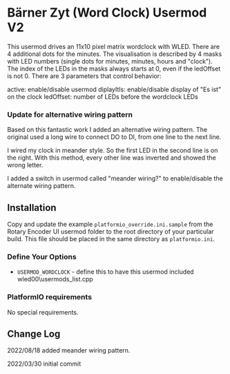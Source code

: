 # Bärner Zyt (Word Clock) Usermod V2

This usermod drives an 11x10 pixel matrix wordclock with WLED. There are 4 additional dots for the minutes. 
The visualisation is described by 4 masks with LED numbers (single dots for minutes, minutes, hours and "clock"). The index of the LEDs in the masks always starts at 0, even if the ledOffset is not 0.
There are 3 parameters that control behavior:
 
active: enable/disable usermod
diplayItIs: enable/disable display of "Es ist" on the clock
ledOffset: number of LEDs before the wordclock LEDs

### Update for alternative wiring pattern
Based on this fantastic work I added an alternative wiring pattern.
The original used a long wire to connect DO to DI, from one line to the next line.

I wired my clock in meander style. So the first LED in the second line is on the right.
With this method, every other line was inverted and showed the wrong letter.

I added a switch in usermod called "meander wiring?" to enable/disable the alternate wiring pattern.


## Installation

Copy and update the example `platformio_override.ini.sample` 
from the Rotary Encoder UI usermod folder to the root directory of your particular build.
This file should be placed in the same directory as `platformio.ini`.

### Define Your Options

* `USERMOD_WORDCLOCK`   - define this to have this usermod included wled00\usermods_list.cpp

### PlatformIO requirements

No special requirements.

## Change Log

2022/08/18 added meander wiring pattern.

2022/03/30 initial commit

